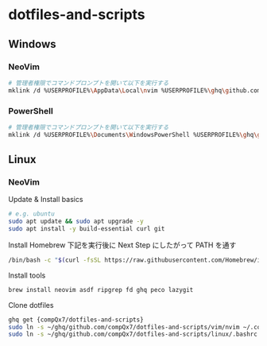 # dotfiles-and-scripts

## Windows

### NeoVim

```sh
# 管理者権限でコマンドプロンプトを開いて以下を実行する
mklink /d %USERPROFILE%\AppData\Local\nvim %USERPROFILE%\ghq\github.com\compQx7\dotfiles-and-scripts\vim\nvim\
```

### PowerShell

```sh
# 管理者権限でコマンドプロンプトを開いて以下を実行する
mklink /d %USERPROFILE%\Documents\WindowsPowerShell %USERPROFILE%\ghq\github.com\compQx7\dotfiles-and-scripts\windows\WindowsPowerShell
```

## Linux

### NeoVim

Update & Install basics

```sh
# e.g. ubuntu
sudo apt update && sudo apt upgrade -y
sudo apt install -y build-essential curl git
```

Install Homebrew
下記を実行後に Next Step にしたがって PATH を通す

```sh
/bin/bash -c "$(curl -fsSL https://raw.githubusercontent.com/Homebrew/install/HEAD/install.sh)"
```

Install tools

```sh
brew install neovim asdf ripgrep fd ghq peco lazygit
```

Clone dotfiles

```sh
ghq get {compQx7/dotfiles-and-scripts}
sudo ln -s ~/ghq/github.com/compQx7/dotfiles-and-scripts/vim/nvim ~/.config/nvim
sudo ln -s ~/ghq/github.com/compQx7/dotfiles-and-scripts/linux/.bashrc ~/.bashrc
```

